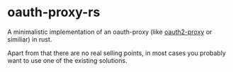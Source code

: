 # oauth-proxy-rs

A minimalistic implementation of an oauth-proxy (like [oauth2-proxy](https://github.com/oauth2-proxy/oauth2-proxy) or similiar) in rust.

Apart from that there are no real selling points, in most cases you probably want to use one of the existing solutions.
